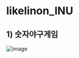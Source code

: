 # likelinon_INU

## 1) 숫자야구게임

![image](https://user-images.githubusercontent.com/79021544/167266028-d5fa200c-b8aa-477c-9fa7-9d56b515bd5a.png)
